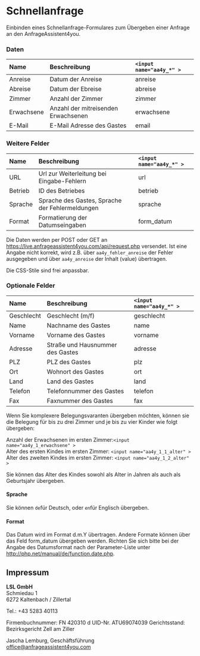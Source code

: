 # Schnellanfrage
Einbinden eines Schnellanfrage-Formulares zum Übergeben einer Anfrage an den AnfrageAssistent4you.

### Daten

| Name | Beschreibung | `<input name="aa4y_*" >` |
|:-----|:-------------|:--------|
|Anreise| Datum der Anreise | anreise |
|Abreise| Datum der Ebreise |  abreise |
|Zimmer| Anzahl der Zimmer |  zimmer |
|Erwachsene| Anzahl der mitreisenden Erwachsenen |  erwachsene |
|E-Mail| E-Mail Adresse des Gastes | email|

### Weitere Felder

| Name | Beschreibung | `<input name="aa4y_*" >` |
|:-----|:-------------|:--------|
|URL| Url zur Weiterleitung bei Eingabe-Fehlern | url |
|Betrieb| ID des Betriebes |  betrieb |
|Sprache| Sprache des Gastes, Sprache der Fehlermeldungen |  sprache |
|Format| Formatierung der Datumseingaben |  form_datum |

Die Daten werden per POST oder GET an https://live.anfrageassistent4you.com/api/request.php versendet. 
Ist eine Angabe nicht korrekt, wird z.B. über `aa4y_fehler_anreise` der Fehler ausgegeben und über `aa4y_anreise` der Inhalt (value) übertragen.

Die CSS-Stile sind frei anpassbar.

### Optionale Felder

| Name | Beschreibung | `<input name="aa4y_*" >` |
|:-----|:-------------|:--------|
|Geschlecht| Geschlecht (m/f) | geschlecht |
|Name| Nachname des Gastes |  name |
|Vorname| Vorname des Gastes |  vorname |
|Adresse| Straße und Hausnummer des Gastes |  adresse |
|PLZ| PLZ des Gastes |  plz |
|Ort| Wohnort des Gastes |  ort |
|Land| Land des Gastes |  land |
|Telefon| Telefonnummer des Gastes |  telefon |
|Fax| Faxnummer des Gastes |  fax |

Wenn Sie komplexere Belegungsvaranten übergeben möchten, können sie die Belegung für bis zu drei Zimmer und je bis zu vier Kinder wie folgt übergeben:

Anzahl der Erwachsenen im ersten Zimmer:`<input name="aa4y_1_erwachsene" >`<br>
Alter des ersten Kindes im ersten Zimmer: `<input name="aa4y_1_1_alter" >`<br>
Alter des zweiten Kindes im ersten Zimmer: `<input name="aa4y_1_2_alter" >`<br>

Sie können das Alter des Kindes sowohl als Alter in Jahren als auch als Geburtsjahr übergeben.

#### Sprache

Sie können `de`für Deutsch, oder `en`für Englisch übergeben.

#### Format

Das Datum wird im Format d.m.Y übertragen. Andere Formate können über das Feld form_datum übergeben werden. Richten Sie sich bitte bei der Angabe des Datumsformat nach der Parameter-Liste unter http://php.net/manual/de/function.date.php.

## Impressum

**LSL GmbH**<br>
Schmiedau 1<br>
6272 Kaltenbach / Zillertal<br>

Tel.: +43 5283 40113<br>

Firmenbuchnummer: FN 420310 d 
UID-Nr. ATU69074039
Gerichtsstand: Bezirksgericht Zell am Ziller<br>

Jascha Lemburg, Geschäftsführung<br>
office@anfrageassistent4you.com<br>
